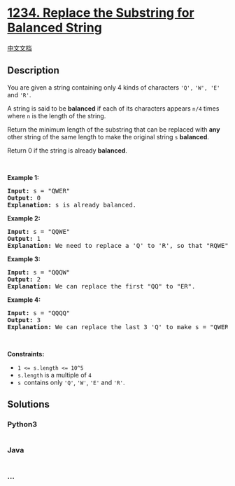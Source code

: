 # [1234. Replace the Substring for Balanced String](https://leetcode.com/problems/replace-the-substring-for-balanced-string)

[中文文档](/solution/1200-1299/1234.Replace%20the%20Substring%20for%20Balanced%20String/README.md)

## Description

<p>You are given a string containing only 4&nbsp;kinds of characters <code>&#39;Q&#39;,</code> <code>&#39;W&#39;, &#39;E&#39;</code> and&nbsp;<code>&#39;R&#39;</code>.</p>

<p>A string is said to be&nbsp;<strong>balanced</strong><em>&nbsp;</em>if each of its characters appears&nbsp;<code>n/4</code> times where <code>n</code> is the length of the string.</p>

<p>Return the minimum length of the substring that can be replaced with <strong>any</strong> other string of the same length to make the original string <code>s</code>&nbsp;<strong>balanced</strong>.</p>

<p>Return 0 if the string is already <strong>balanced</strong>.</p>

<p>&nbsp;</p>
<p><strong>Example 1:</strong></p>

<pre>
<strong>Input:</strong> s = &quot;QWER&quot;
<strong>Output:</strong> 0
<strong>Explanation: </strong>s is already balanced.</pre>

<p><strong>Example 2:</strong></p>

<pre>
<strong>Input:</strong> s = &quot;QQWE&quot;
<strong>Output:</strong> 1
<strong>Explanation: </strong>We need to replace a &#39;Q&#39; to &#39;R&#39;, so that &quot;RQWE&quot; (or &quot;QRWE&quot;) is balanced.
</pre>

<p><strong>Example 3:</strong></p>

<pre>
<strong>Input:</strong> s = &quot;QQQW&quot;
<strong>Output:</strong> 2
<strong>Explanation: </strong>We can replace the first &quot;QQ&quot; to &quot;ER&quot;. 
</pre>

<p><strong>Example 4:</strong></p>

<pre>
<strong>Input:</strong> s = &quot;QQQQ&quot;
<strong>Output:</strong> 3
<strong>Explanation: </strong>We can replace the last 3 &#39;Q&#39; to make s = &quot;QWER&quot;.
</pre>

<p>&nbsp;</p>
<p><strong>Constraints:</strong></p>

<ul>
	<li><code>1 &lt;= s.length &lt;= 10^5</code></li>
	<li><code>s.length</code> is a multiple of <code>4</code></li>
	<li><code>s&nbsp;</code>contains only <code>&#39;Q&#39;</code>, <code>&#39;W&#39;</code>, <code>&#39;E&#39;</code> and&nbsp;<code>&#39;R&#39;</code>.</li>
</ul>

## Solutions

<!-- tabs:start -->

### **Python3**

```python

```

### **Java**

```java

```

### **...**

```

```

<!-- tabs:end -->
